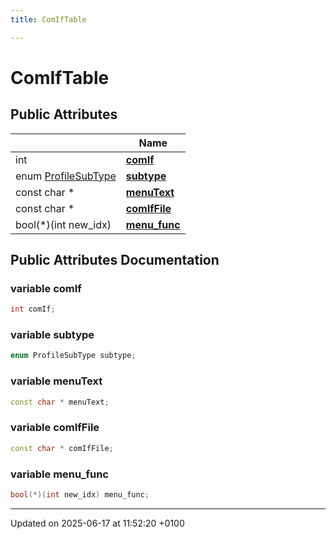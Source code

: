 ```yaml
---
title: ComIfTable

---
```


# ComIfTable





## Public Attributes

|                | Name           |
| -------------- | -------------- |
| int | **[comIf](struct_com_if_table.md#variable-comif)**  |
| enum [ProfileSubType](ui__mode_8cpp.md#enum-profilesubtype) | **[subtype](struct_com_if_table.md#variable-subtype)**  |
| const char * | **[menuText](struct_com_if_table.md#variable-menutext)**  |
| const char * | **[comIfFile](struct_com_if_table.md#variable-comiffile)**  |
| bool(*)(int new_idx) | **[menu_func](struct_com_if_table.md#variable-menu-func)**  |

## Public Attributes Documentation

### variable comIf

```cpp
int comIf;
```


### variable subtype

```cpp
enum ProfileSubType subtype;
```


### variable menuText

```cpp
const char * menuText;
```


### variable comIfFile

```cpp
const char * comIfFile;
```


### variable menu_func

```cpp
bool(*)(int new_idx) menu_func;
```


-------------------------------

Updated on 2025-06-17 at 11:52:20 +0100